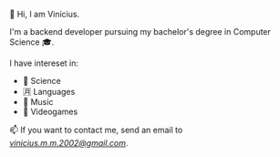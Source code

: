 👋 Hi, I am Vinícius.

I'm a backend developer pursuing my bachelor's degree in Computer Science :mortar_board:.

I have intereset in:
* 🧪 Science
* 🈷️ Languages
* 🎸 Music
* 👾 Videogames

📫 If you want to contact me, send an email to *vinicius.m.m.2002@gmail.com*.
